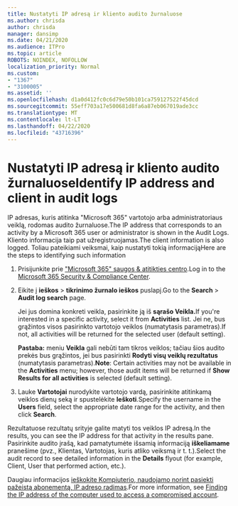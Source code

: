 ```yaml
---
title: Nustatyti IP adresą ir kliento audito žurnaluose
ms.author: chrisda
author: chrisda
manager: dansimp
ms.date: 04/21/2020
ms.audience: ITPro
ms.topic: article
ROBOTS: NOINDEX, NOFOLLOW
localization_priority: Normal
ms.custom:
- "1367"
- "3100005"
ms.assetid: ''
ms.openlocfilehash: d1a0d412fc0c6d79e50b101ca759127522f45dcd
ms.sourcegitcommit: 55eff703a17e500681d8fa6a87eb067019ade3cc
ms.translationtype: MT
ms.contentlocale: lt-LT
ms.lasthandoff: 04/22/2020
ms.locfileid: "43716396"
---
```

# <a name="identify-ip-address-and-client-in-audit-logs"></a><span data-ttu-id="041cc-102">Nustatyti IP adresą ir kliento audito žurnaluose</span><span class="sxs-lookup"><span data-stu-id="041cc-102">Identify IP address and client in audit logs</span></span>

<span data-ttu-id="041cc-103">IP adresas, kuris atitinka "Microsoft 365" vartotojo arba administratoriaus veiklą, rodomas audito žurnaluose.</span><span class="sxs-lookup"><span data-stu-id="041cc-103">The IP address that corresponds to an activity by a Microsoft 365 user or administrator is shown in the Audit Logs.</span></span> <span data-ttu-id="041cc-104">Kliento informacija taip pat užregistruojamas.</span><span class="sxs-lookup"><span data-stu-id="041cc-104">The client information is also logged.</span></span> <span data-ttu-id="041cc-105">Toliau pateikiami veiksmai, kaip nustatyti tokią informaciją</span><span class="sxs-lookup"><span data-stu-id="041cc-105">Here are the steps to identifying such information</span></span>

1. <span data-ttu-id="041cc-106">Prisijunkite prie ["Microsoft 365" saugos & atitikties centro](https://protection.office.com/).</span><span class="sxs-lookup"><span data-stu-id="041cc-106">Log in to the [Microsoft 365 Security & Compliance Center](https://protection.office.com/).</span></span>

2. <span data-ttu-id="041cc-107">Eikite į **ieškos** > **tikrinimo žurnalo ieškos** puslapį.</span><span class="sxs-lookup"><span data-stu-id="041cc-107">Go to the **Search** > **Audit log search** page.</span></span>

   <span data-ttu-id="041cc-108">Jei jus domina konkreti veikla, pasirinkite ją iš **sąrašo Veikla.**</span><span class="sxs-lookup"><span data-stu-id="041cc-108">If you're interested in a specific activity, select it from **Activities** list.</span></span> <span data-ttu-id="041cc-109">Jei ne, bus grąžintos visos pasirinkto vartotojo veiklos (numatytasis parametras).</span><span class="sxs-lookup"><span data-stu-id="041cc-109">If not, all activities will be returned for the selected user (default setting).</span></span>

   <span data-ttu-id="041cc-110">**Pastaba:** meniu **Veikla** gali nebūti tam tikros veiklos; tačiau šios audito prekės bus grąžintos, jei bus pasirinkti **Rodyti visų veiklų rezultatus** (numatytasis parametras).</span><span class="sxs-lookup"><span data-stu-id="041cc-110">**Note**: Certain activities may not be available in the **Activities** menu; however, those audit items will be returned if **Show Results for all activities** is selected (default setting).</span></span>

3. <span data-ttu-id="041cc-111">Lauke **Vartotojai** nurodykite vartotojo vardą, pasirinkite atitinkamą veiklos dienų seką ir spustelėkite **Ieškoti**.</span><span class="sxs-lookup"><span data-stu-id="041cc-111">Specify the username in the **Users** field, select the appropriate date range for the activity, and then click **Search**.</span></span>

<span data-ttu-id="041cc-112">Rezultatuose rezultatų srityje galite matyti tos veiklos IP adresą.</span><span class="sxs-lookup"><span data-stu-id="041cc-112">In the results, you can see the IP address for that activity in the results pane.</span></span> <span data-ttu-id="041cc-113">Pasirinkite audito įrašą, kad pamatytumėte išsamią informaciją **iškeliamame** pranešime (pvz., Klientas, Vartotojas, kuris atliko veiksmą ir t. t.).</span><span class="sxs-lookup"><span data-stu-id="041cc-113">Select the audit record to see detailed information in the **Details** flyout (for example, Client, User that performed action, etc.).</span></span>

<span data-ttu-id="041cc-114">Daugiau informacijos [ieškokite Kompiuterio, naudojamo norint pasiekti pažeistą abonementą, IP adreso radimas](https://docs.microsoft.com/office365/securitycompliance/auditing-troubleshooting-scenarios#finding-the-ip-address-of-the-computer-used-to-access-a-compromised-account).</span><span class="sxs-lookup"><span data-stu-id="041cc-114">For more information, see [Finding the IP address of the computer used to access a compromised account](https://docs.microsoft.com/office365/securitycompliance/auditing-troubleshooting-scenarios#finding-the-ip-address-of-the-computer-used-to-access-a-compromised-account).</span></span>
